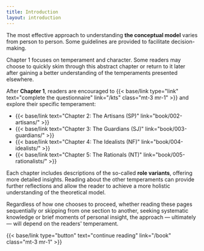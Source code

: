 ```yaml
---
title: Introduction
layout: introduction
---
```


The most effective approach to understanding **the conceptual model** varies from person to person. Some guidelines are provided to facilitate decision-making.

Chapter 1 focuses on temperament and character. Some readers may choose to quickly skim through this abstract chapter or return to it later after gaining a better understanding of the temperaments presented elsewhere.

After **Chapter 1**, readers are encouraged to {{< base/link type="link" text="complete the questionnaire" link="/kts" class="mt-3 mr-1" >}} and explore their specific temperament:

- {{< base/link text="Chapter 2: The Artisans (SP)" link="book/002-artisans/" >}}
- {{< base/link text="Chapter 3: The Guardians (SJ)" link="book/003-guardians/" >}}
- {{< base/link text="Chapter 4: The Idealists (NF)" link="book/004-idealists/" >}}
- {{< base/link text="Chapter 5: The Rationals (NT)" link="book/005-rationalists/" >}}

Each chapter includes descriptions of the so-called **role variants**, offering more detailed insights. Reading about the other temperaments can provide further reflections and allow the reader to achieve a more holistic understanding of the theoretical model.

Regardless of how one chooses to proceed, whether reading these pages sequentially or skipping from one section to another, seeking systematic knowledge or brief moments of personal insight, the approach — ultimately — will depend on the readers' temperament.

{{< base/link type="button" text="continue reading" link="/book" class="mt-3 mr-1" >}}